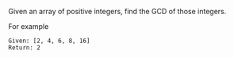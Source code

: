 Given an array of positive integers, find the GCD of those integers.

For example
```
Given: [2, 4, 6, 8, 16]
Return: 2
```
